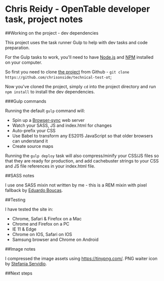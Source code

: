 # Chris Reidy - OpenTable developer task, project notes

##Working on the project - dev dependencies

This project uses the task runner Gulp to help with dev tasks and code preparation.

For the Gulp tasks to work, you'll need to have [Node.js](https://nodejs.org/en/download/) and [NPM](https://www.npmjs.com/) installed on your computer.

So first you need to clone [the project](https://github.com/chrisonside/technical-test-ot) from Github - `git clone https://github.com/chrisonside/technical-test-ot`;

Now you've cloned the project, simply `cd` into the project directory and run `npm install` to install the dev dependencies.

###Gulp commands

Running the default `gulp` command will:

* Spin up a [Browser-sync](https://www.npmjs.com/package/browser-sync) web server
* Watch your SASS, JS and index.html for changes
* Auto-prefix your CSS
* Use Babel to transform any ES2015 JavaScript so that older browsers can understand it
* Create source maps

Running the `gulp deploy` task will also compress/minify your CSS/JS files so that they are ready for production, and add cachebuster strings to your CSS and JS file references in your index.html file.

##SASS notes

I use one SASS mixin not written by me - this is a REM mixin with pixel fallback by [Eduardo Boucas](https://github.com/eduardoboucas/).

##Testing

I have tested the site in:

* Chrome, Safari & Firefox on a Mac
* Chrome and Firefox on a PC
* IE 11 & Edge
* Chrome on IOS, Safari on IOS
* Samsung browser and Chrome on Android

##Image notes

I compressed the image assets using <https://tinypng.com/>. PNG waiter icon by [Stefania Servidio](https://thenounproject.com/search/?q=waiter&i=101854).

##Next steps


